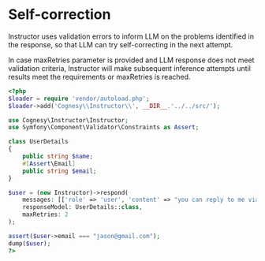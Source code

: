 # Self-correction

Instructor uses validation errors to inform LLM on the problems identified
in the response, so that LLM can try self-correcting in the next attempt.

In case maxRetries parameter is provided and LLM response does not meet
validation criteria, Instructor will make subsequent inference attempts
until results meet the requirements or maxRetries is reached.

```php
<?php
$loader = require 'vendor/autoload.php';
$loader->add('Cognesy\\Instructor\\', __DIR__.'../../src/');

use Cognesy\Instructor\Instructor;
use Symfony\Component\Validator\Constraints as Assert;

class UserDetails
{
    public string $name;
    #[Assert\Email]
    public string $email;
}

$user = (new Instructor)->respond(
    messages: [['role' => 'user', 'content' => "you can reply to me via jason@gmailcom -- Jason"]],
    responseModel: UserDetails::class,
    maxRetries: 2
);

assert($user->email === "jason@gmail.com");
dump($user);
?>
```
